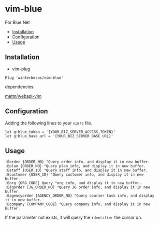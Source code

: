 # vim-blue
For Blue Net

- [Installation](#installation)
- [Configuration](#configuration)
- [Usage](#usage)

## Installation

- vim-plug

```vim
Plug 'winterbesos/vim-blue'
```

dependencies:

[mattn/webapi-vim](https://github.com/mattn/webapi-vim)

## Configuration

Adding the following lines to your `vimrc` file.

```
let g:blue_token = '{YOUR_BIZ_SERVER_ACCESS_TOKEN}'
let g:blue_base_url = '{YOUR_BIZ_SERVER_BASE_URL}'
```

## Usage
```
:Border {ORDER_NO} "Query order info, and display it in new buffer.
:Bplan {ORDER_NO} "Query plan info, and display it in new buffer.
:Bstaff {USER_ID} "Query staff info, and display it in new buffer.
:Bcustomer {USER_ID} "Query customer info, and display it in new buffer.
:Borg {ORG_CODE} Query "org info, and display it in new buffer.
:Bjgorder {JG_ORDER_NO} "Query JG order info, and display it in new buffer.
:Bagencyorder {AGENCY_ORDER_NO} "Query courier task info, and display it in new buffer.
:Bcompany {COMPANY_CODE} "Query company info, and display it in new buffer.
```
If the parameter not exists, it will query the `identifier` the cursor on.
